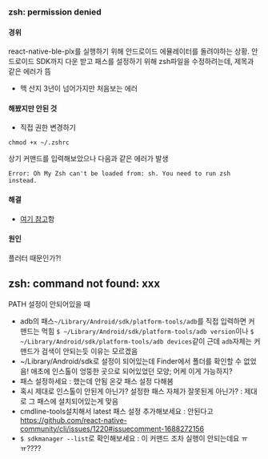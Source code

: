 ### zsh: permission denied
#### 경위 
react-native-ble-plx를 실행하기 위해 안드로이드 에뮬레이터를 돌려야하는 상황. 안드로이드 SDK까지 다운 받고 패스를 설정하기 위해 zsh파일을 수정하려는데, 제목과 같은 에러가 뜸

- 맥 산지 3년이 넘어가지만 처음보는 에러

#### 해봤지만 안된 것
- 직접 권한 변경하기

```
chmod +x ~/.zshrc
```

상기 커맨드를 입력해보았으나 다음과 같은 에러가 발생

```
Error: Oh My Zsh can't be loaded from: sh. You need to run zsh instead.
```

#### 해결
- [여기 참고](https://stackoverflow.com/questions/64291625/zsh-permission-denied-users-macbookpro-zshrc)함

#### 원인
플러터 때문인가?!

## zsh: command not found: xxx

PATH 설정이 안되어있을 때
- adb의 패스`~/Library/Android/sdk/platform-tools/adb`를 직접 입력하면 커맨드는 먹힘
`$ ~/Library/Android/sdk/platform-tools/adb version`이나
`$ ~/Library/Android/sdk/platform-tools/adb devices`같이
근데 `adb`자체는 커맨드가 검색이 안되는듯 이유는 모르겠음
- ~/Library/Android/sdk로 설정이 되어있는데 Finder에서 폴더를 확인할 수 없었음! 애초에 인스톨이 엉뚱한 곳으로 되어있었던 모양; 어케 이게 가능하지?
- 패스 설정하세요 : 했는데 안됨 온갖 패스 설정 다해봄
- 혹시 제대로 인스톨이 안된게 아닌가? 설정한 패스 자체가 잘못된게 아닌가? : 제대로 그 패스에 설치되어있는게 맞음
- cmdline-tools설치해서 latest 패스 설정 추가해보세요 : 안된다고 https://github.com/react-native-community/cli/issues/1220#issuecomment-1688272156
- `$ sdkmanager --list`로 확인해보세요 : 이 커맨드 조차 실행이 안되는데요 ㅠㅠ????


